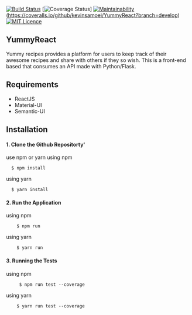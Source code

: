 [![Build Status](https://travis-ci.org/kevinsamoei/YummyReact.svg?branch=develop)](https://travis-ci.org/kevinsamoei/YummyReact)  [![Coverage Status](https://coveralls.io/repos/github/kevinsamoei/YummyReact/badge.svg?branch=develop)] [![Maintainability](https://api.codeclimate.com/v1/badges/4e0d8e92bee2268a2c00/maintainability)](https://codeclimate.com/github/kevinsamoei/YummyReact/maintainability)(https://coveralls.io/github/kevinsamoei/YummyReact?branch=develop)  [![MIT Licence](https://badges.frapsoft.com/os/mit/mit.svg?v=103)](https://opensource.org/licenses/mit-license.php)
## YummyReact
Yummy recipes provides a platform for users to keep track of their awesome recipes and share with others if they so wish.
This is a front-end based that consumes an API made with Python/Flask.
## Requirements

* ReactJS
* Material-UI
* Semantic-UI


## Installation

#### 1. Clone the Github Repositorty'

use npm or yarn
  using npm

         
      $ npm install
       
   
   using yarn
   
     
      $ yarn install
  

#### 2. Run the Application

  using npm

       
        $ npm run
       
   
  using yarn
   
        
        $ yarn run
    
#### 3. Running the Tests

  using npm

       
         $ npm run test --coverage
       
   
  using yarn
   
        
        $ yarn run test --coverage
